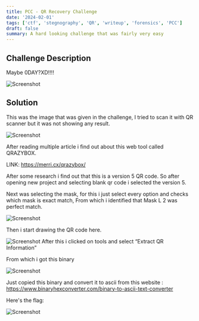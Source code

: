 ```yaml
---
title: PCC - QR Recovery Challenge
date: '2024-02-01'
tags: ['ctf', 'stegnography', 'QR', 'writeup', 'forensics', 'PCC']
draft: false
summary: A hard looking challenge that was fairly very easy 
---
```


## Challenge Description

Maybe 0DAY?XD!!!!

![Screenshot](/static/images/qr/1.png)

## Solution

This was the image that was given in the challenge, I tried to scan it with QR scanner but it was not showing any result.

![Screenshot](/static/images/qr/2.png)

After reading multiple article i find out about this web tool called QRAZYBOX.

LINK: https://merri.cx/qrazybox/

After some research i find out that this is a version 5 QR code. So after opening new project and selecting blank qr code i selected the version 5.

Next was selecting the mask, for this i just select every option and checks which mask is exact match, From which i identified that Mask L 2 was perfect match.

![Screenshot](/static/images/qr/3.png)

Then i start drawing the QR code here.

![Screenshot](/static/images/qr/4.png)
After this i clicked on tools and select “Extract QR Information”

From which i got this binary

![Screenshot](/static/images/qr/5.png)

Just copied this binary and convert it to ascii from this website : https://www.binaryhexconverter.com/binary-to-ascii-text-converter

Here's the flag:

![Screenshot](/static/images/qr/6.png)